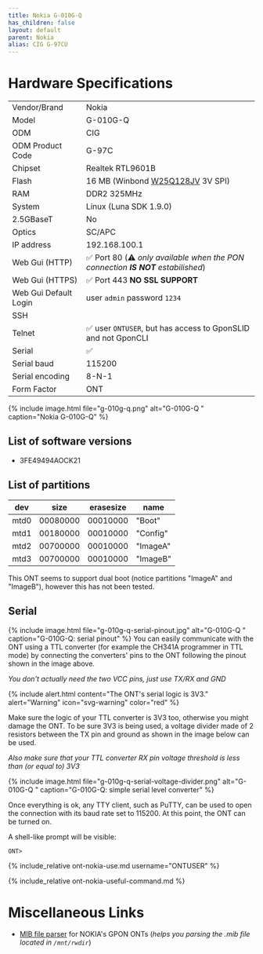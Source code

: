 ```yaml
---
title: Nokia G-010G-Q
has_children: false
layout: default
parent: Nokia
alias: CIG G-97CU
---
```


# Hardware Specifications

|                       |                                                                                                                   |
| --------------------- | ----------------------------------------------------------------------------------------------------------------- |
| Vendor/Brand          | Nokia                                                                                                             |
| Model                 | G-010G-Q                                                                                                          |
| ODM                   | CIG                                                                                                               |
| ODM Product Code      | G-97C                                                                                                            |
| Chipset               | Realtek RTL9601B                                                                                                  |
| Flash                 | 16 MB (Winbond [W25Q128JV](https://www.winbond.com/resource-files/w25q128jv%20revf%2003272018%20plus.pdf) 3V SPI) |
| RAM                   | DDR2 325MHz                                                                                                       |
| System                | Linux (Luna SDK 1.9.0)                                                                                            |
| 2.5GBaseT             | No                                                                                                                |
| Optics                | SC/APC                                                                                                            |
| IP address            | 192.168.100.1                                                                                                     |
| Web Gui (HTTP)        | ✅ Port 80 (⚠️ *only available when the PON connection **IS NOT** estabilished*)                                |
| Web Gui (HTTPS)       | ✅ Port 443 **NO SSL SUPPORT**                                                                                    |
| Web Gui Default Login | user `admin` password `1234`                                                                                      |
| SSH                   |                                                                                                                   |
| Telnet                | ✅ user `ONTUSER`, but has access to GponSLID and not GponCLI                                                     |
| Serial                | ✅                                                                                                                |
| Serial baud           | 115200                                                                                                            |
| Serial encoding       | 8-N-1                                                                                                             |
| Form Factor           | ONT                                                                                                               |

{% include image.html file="g-010g-q.png"  alt="G-010G-Q " caption="Nokia G-010G-Q" %}

## List of software versions
- 3FE49494AOCK21

## List of partitions

| dev  | size     | erasesize | name     |
| ---- | -------- | --------- | -------- |
| mtd0 | 00080000 | 00010000  | "Boot"   |
| mtd1 | 00180000 | 00010000  | "Config" |
| mtd2 | 00700000 | 00010000  | "ImageA" |
| mtd3 | 00700000 | 00010000  | "ImageB" |

This ONT seems to support dual boot (notice partitions "ImageA" and "ImageB"), however this has not been tested. 

## Serial

{% include image.html file="g-010g-q-serial-pinout.jpg"  alt="G-010G-Q " caption="G-010G-Q: serial pinout" %}
You can easily communicate with the ONT using a TTL converter (for example the CH341A programmer in TTL mode) by connecting the converters' pins to the ONT following the pinout shown in the image above.

*You don't actually need the two VCC pins, just use TX/RX and GND*

{% include alert.html content="The ONT's serial logic is 3V3." alert="Warning"  icon="svg-warning" color="red" %}

Make sure the logic of your TTL converter is 3V3 too, otherwise you might damage the ONT. To be sure 3V3 is being used, a voltage divider made of 2 resistors between the TX pin and ground as shown in the image below can be used.

*Also make sure that your TTL converter RX pin voltage threshold is less than (or equal to) 3V3*

{% include image.html file="g-010g-q-serial-voltage-divider.png"  alt="G-010G-Q " caption="G-010G-Q: simple serial level converter" %}

Once everything is ok, any TTY client, such as PuTTY, can be used to open the connection with its baud rate set to 115200. At this point, the ONT can be turned on.

A shell-like prompt will be visible:
```
ONT>
```

{% include_relative ont-nokia-use.md username="ONTUSER" %}

{% include_relative ont-nokia-useful-command.md %}

# Miscellaneous Links
- [MIB file parser](https://github.com/nanomad/nokia-ont-mib-parser) for NOKIA's GPON ONTs (*helps you parsing the .mib file located in `/mnt/rwdir`*)


